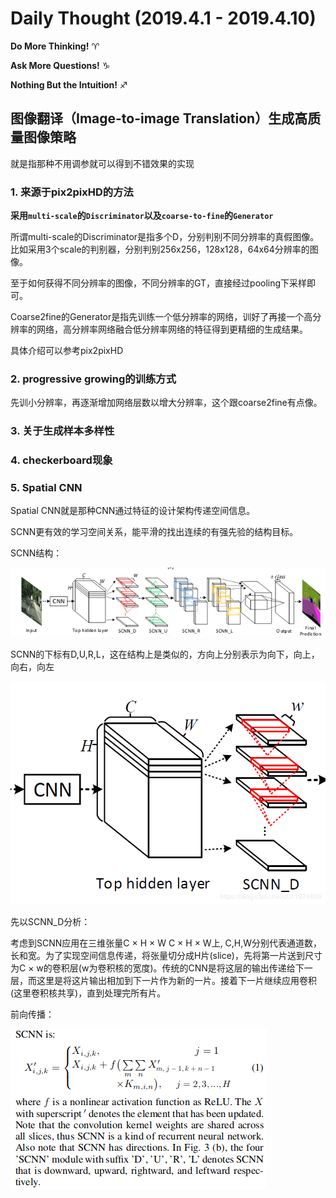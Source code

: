 # Daily Thought (2019.4.1 - 2019.4.10)
**Do More Thinking!** ♈ 

**Ask More Questions!** ♑

**Nothing But the Intuition!** ♐
## 图像翻译（Image-to-image Translation）生成高质量图像策略
就是指那种不用调参就可以得到不错效果的实现

### 1. 来源于pix2pixHD的方法
**采用`multi-scale`的`Discriminator`以及`coarse-to-fine`的`Generator`**

所谓multi-scale的Discriminator是指多个D，分别判别不同分辨率的真假图像。比如采用3个scale的判别器，分别判别256x256，128x128，64x64分辨率的图像。

至于如何获得不同分辨率的图像，不同分辨率的GT，直接经过pooling下采样即可。

Coarse2fine的Generator是指先训练一个低分辨率的网络，训好了再接一个高分辨率的网络，高分辨率网络融合低分辨率网络的特征得到更精细的生成结果。

具体介绍可以参考pix2pixHD

### 2. progressive growing的训练方式

先训小分辨率，再逐渐增加网络层数以增大分辨率，这个跟coarse2fine有点像。

### 3. 关于生成样本多样性

### 4. checkerboard现象
### 5. Spatial CNN
Spatial CNN就是那种CNN通过特征的设计架构传递空间信息。

SCNN更有效的学习空间关系，能平滑的找出连续的有强先验的结构目标。

SCNN结构：

![](__pics/SCNN_1.png)

SCNN的下标有D,U,R,L，这在结构上是类似的，方向上分别表示为向下，向上，向右，向左

![](__pics/SCNN_2.png)

先以SCNN_D分析：

考虑到SCNN应用在三维张量C × H × W
C × H × W上, C,H,W分别代表通道数，长和宽。为了实现空间信息传递，将张量切分成H片(slice)，先将第一片送到尺寸为C × w的卷积层(w为卷积核的宽度)。传统的CNN是将这层的输出传递给下一层，而这里是将这片输出相加到下一片作为新的一片。接着下一片继续应用卷积(这里卷积核共享)，直到处理完所有片。

前向传播：

![](__pics/SCNN_3.png)

